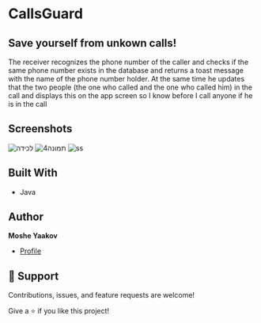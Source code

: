 # CallsGuard
## Save yourself from unkown calls!

The receiver recognizes the phone number of the caller and checks if the same phone number exists in the database and returns a toast message with the name of the phone number holder.
At the same time he updates that the two people (the one who called and the one who called him) in the call and displays this on the app screen so I know before I call anyone if he is in the call

## Screenshots
![‏‏לכידה](https://user-images.githubusercontent.com/57193257/125167049-3468bf00-e1a7-11eb-93a0-ba2dbbd80df3.PNG)
![תמונה4](https://user-images.githubusercontent.com/57193257/125170125-02ab2480-e1b6-11eb-9cca-a4b9cc3ed498.png)
![ss](https://user-images.githubusercontent.com/57193257/157305073-8f0f87a4-3ea0-4651-912e-8208de56f079.png)


## Built With

- Java


## Author

**Moshe Yaakov**

- [Profile](https://github.com/moshe980 "Moshe Yaakov")

## 🤝 Support

Contributions, issues, and feature requests are welcome!

Give a ⭐️ if you like this project!
